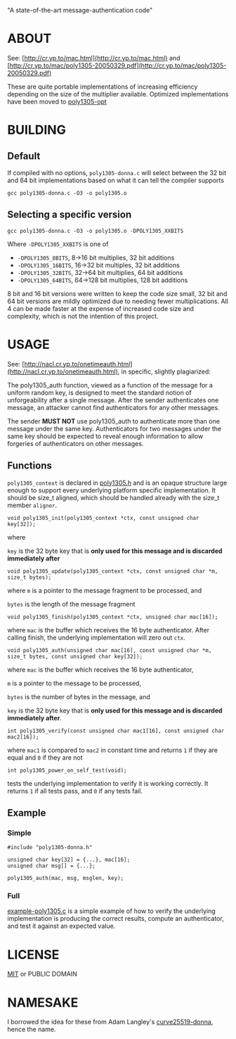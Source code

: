 "A state-of-the-art message-authentication code"

# ABOUT

See: [http://cr.yp.to/mac.html](http://cr.yp.to/mac.html) and [http://cr.yp.to/mac/poly1305-20050329.pdf](http://cr.yp.to/mac/poly1305-20050329.pdf)

These are quite portable implementations of increasing efficiency depending on the size of the multiplier available.
Optimized implementations have been moved to [poly1305-opt](https://github.com/floodyberry/poly1305-opt)

# BUILDING

## Default

If compiled with no options, `poly1305-donna.c` will select between the 32 bit and 64 bit implementations based
on what it can tell the compiler supports

    gcc poly1305-donna.c -O3 -o poly1305.o

## Selecting a specific version

    gcc poly1305-donna.c -O3 -o poly1305.o -DPOLY1305_XXBITS

Where `-DPOLY1305_XXBITS` is one of

 * `-DPOLY1305_8BITS`, 8->16 bit multiplies, 32 bit additions
 * `-DPOLY1305_16BITS`, 16->32 bit multiples, 32 bit additions
 * `-DPOLY1305_32BITS`, 32->64 bit multiplies, 64 bit additions
 * `-DPOLY1305_64BITS`, 64->128 bit multiplies, 128 bit additions

8 bit and 16 bit versions were written to keep the code size small, 32 bit and 64 bit versions are mildly optimized due
to needing fewer multiplications. All 4 can be made faster at the expense of increased code size and complexity, which 
is not the intention of this project.

# USAGE

See: [http://nacl.cr.yp.to/onetimeauth.html](http://nacl.cr.yp.to/onetimeauth.html), in specific, slightly plagiarized:

The poly1305_auth function, viewed as a function of the message for a uniform random key, is 
designed to meet the standard notion of unforgeability after a single message. After the sender 
authenticates one message, an attacker cannot find authenticators for any other messages.

The sender **MUST NOT** use poly1305_auth to authenticate more than one message under the same key.
Authenticators for two messages under the same key should be expected to reveal enough information 
to allow forgeries of authenticators on other messages. 

## Functions

`poly1305_context` is declared in [poly1305.h](poly1305.h) and is an opaque structure large enough to support 
every underlying platform specific implementation. It should be size_t aligned, which should be handled already
with the size_t member `aligner`.

`void poly1305_init(poly1305_context *ctx, const unsigned char key[32]);`

where

`key` is the 32 byte key that is **only used for this message and is discarded immediately after**

`void poly1305_update(poly1305_context *ctx, const unsigned char *m, size_t bytes);`

where `m` is a pointer to the message fragment to be processed, and

`bytes` is the length of the message fragment

`void poly1305_finish(poly1305_context *ctx, unsigned char mac[16]);`

where `mac` is the buffer which receives the 16 byte authenticator. After calling finish, the underlying
implementation will zero out `ctx`.

`void poly1305_auth(unsigned char mac[16], const unsigned char *m, size_t bytes, const unsigned char key[32]);`

where `mac` is the buffer which receives the 16 byte authenticator,

`m` is a pointer to the message to be processed,

`bytes` is the number of bytes in the message, and

`key` is the 32 byte key that is **only used for this message and is discarded immediately after**.

`int poly1305_verify(const unsigned char mac1[16], const unsigned char mac2[16]);`

where `mac1` is compared to `mac2` in constant time and returns `1` if they are equal and `0` if they are not

`int poly1305_power_on_self_test(void);`

tests the underlying implementation to verify it is working correctly. It returns `1` if all tests pass, and `0` if 
any tests fail.

## Example

### Simple

    #include "poly1305-donna.h"

    unsigned char key[32] = {...}, mac[16];
    unsigned char msg[] = {...};

    poly1305_auth(mac, msg, msglen, key);

### Full

[example-poly1305.c](example-poly1305.c) is a simple example of how to verify the underlying implementation is producing
the correct results, compute an authenticator, and test it against an expected value.

# LICENSE

[MIT](http://www.opensource.org/licenses/mit-license.php) or PUBLIC DOMAIN


# NAMESAKE

I borrowed the idea for these from Adam Langley's [curve25519-donna](http://github.com/agl/curve25519-donna), hence
the name.
